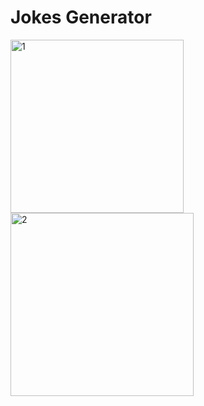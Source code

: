 # Jokes Generator
<img width="277" alt="1" src="https://github.com/mmogers/python_study_91_joke_generator/assets/86738043/99fe28f7-e042-4a2f-830b-3399966d10dd"><br>
<img width="293" alt="2" src="https://github.com/mmogers/python_study_91_joke_generator/assets/86738043/bcad3d7b-3e92-4cd3-b414-2f1be65adf0a">
